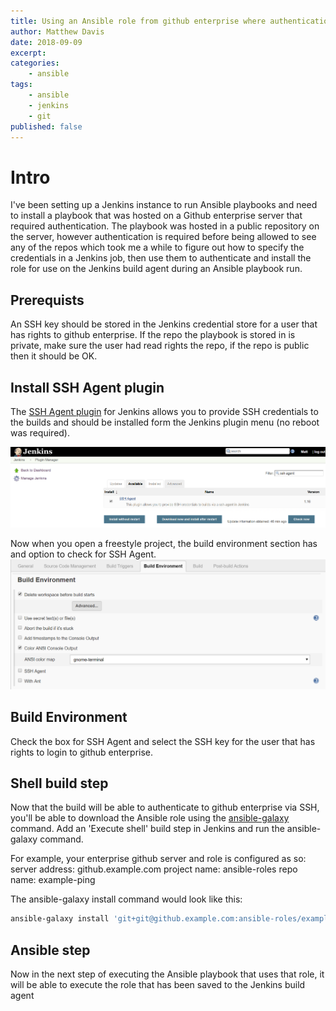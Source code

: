 ```yaml
---
title: Using an Ansible role from github enterprise where authentication is required in a Jenkins job 
author: Matthew Davis
date: 2018-09-09
excerpt: 
categories: 
    - ansible
tags:
    - ansible
    - jenkins
    - git
published: false
---
```


# Intro

I've been setting up a Jenkins instance to run Ansible playbooks and need to install a playbook that was hosted on a Github enterprise server that required authentication. 
The playbook was hosted in a public repository on the server, however authentication is required before being allowed to see any of the repos which took me a while to figure out how to specify the credentials in a Jenkins job, then use them to authenticate and install the role for use on the Jenkins build agent during an Ansible playbook run.

## Prerequists

An SSH key should be stored in the Jenkins credential store for a user that has rights to github enterprise. If the repo the playbook is stored in is private, make sure the user had read rights the repo, if the repo is public then it should be OK.

## Install SSH Agent plugin

The [SSH Agent plugin] for Jenkins allows you to provide SSH credentials to the builds and should be installed form the Jenkins plugin menu (no reboot was required).

![Plugin menu for jenkins, search for ssh agent](/images/jenkins-github-enterprise/ssh-agent-plugin.png)

Now when you open a freestyle project, the build environment section has and option to check for SSH Agent.
![Plugin menu for jenkins, search for ssh agent](/images/jenkins-github-enterprise/build-env-ssh.png)

## Build Environment

Check the box for SSH Agent and select the SSH key for the user that has rights to login to github enterprise.

## Shell build step

Now that the build will be able to authenticate to github enterprise via SSH, you'll be able to download the Ansible role using the [ansible-galaxy] command.
Add an 'Execute shell' build step in Jenkins and run the ansible-galaxy command.

For example, your enterprise github server and role is configured as so:
server address: github.example.com
project name: ansible-roles
repo name: example-ping

The ansible-galaxy install command would look like this:

```bash
ansible-galaxy install 'git+git@github.example.com:ansible-roles/example-ping.git'
```

## Ansible step

Now in the next step of executing the Ansible playbook that uses that role, it will be able to execute the role that has been saved to the Jenkins build agent


[SSH Agent plugin]: https://wiki.jenkins.io/display/JENKINS/SSH+Agent+Plugin
[ansible-galaxy]: https://galaxy.ansible.com/docs/using/installing.html